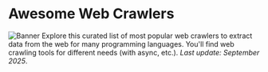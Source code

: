 # Awesome Web Crawlers
![Banner](https://github.com/ilovedevs/awesome-web-crawler/blob/main/assets/banner.jpg?raw=true)
Explore this curated list of most popular web crawlers to extract data from the web for many programming languages. You'll find web crawling tools for different needs (with async, etc.). *Last update: September 2025*.


